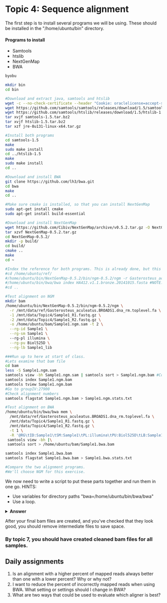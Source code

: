# Topic 4: Sequence alignment

The first step is to install several programs we will be using. These should be installed in the "/home/ubuntu/bin" directory.

#### Programs to install
* Samtools
* htslib
* NextGenMap
* BWA

```bash
byobu

mkdir bin
cd bin

#Download and extract java, samtools and htslib
wget -c --no-check-certificate --header "Cookie: oraclelicense=accept-securebackup-cookie" http://download.oracle.com/otn-pub/java/jdk/8u131-b11/d54c1d3a095b4ff2b6607d096fa80163/jre-8u131-linux-x64.tar.gz
wget https://github.com/samtools/samtools/releases/download/1.5/samtools-1.5.tar.bz2
wget https://github.com/samtools/htslib/releases/download/1.5/htslib-1.5.tar.bz2
tar xvjf samtools-1.5.tar.bz2
tar xvjf htslib-1.5.tar.bz2
tar xzf jre-8u131-linux-x64.tar.gz

#Install both programs
cd samtools-1.5
make
sudo make install
cd ../htslib-1.5
make
sudo make install
cd ..

#Download and install BWA
git clone https://github.com/lh3/bwa.git
cd bwa
make
cd ..

#Make sure cmake is installed, so that you can install NextGenMap
sudo apt-get install cmake
sudo apt-get install build-essential

#Download and install NextGenMap
wget https://github.com/Cibiv/NextGenMap/archive/v0.5.2.tar.gz -O NextGenMap-0.5.2.tar.gz
tar xzvf NextGenMap-0.5.2.tar.gz
cd NextGenMap-0.5.2/
mkdir -p build/
cd build/
cmake ..
make
cd ~

#Index the reference for both programs. This is already done, but this is how you would do it.
#cd /home/ubuntu/ref/
#/home/ubuntu/bin/NextGenMap-0.5.2/bin/ngm-0.5.2/ngm -r Gasterosteus_aculeatus.BROADS1.dna_rm.toplevel.fa
#/home/ubuntu/bin/bwa/bwa index HA412.v1.1.bronze.20141015.fasta #NOTE: This is already done because it takes an hour.
#cd ..

#Test alignment on NGM
mkdir bam
/home/ubuntu/bin/NextGenMap-0.5.2/bin/ngm-0.5.2/ngm \
  -r /mnt/data/ref/Gasterosteus_aculeatus.BROADS1.dna_rm.toplevel.fa \
  -1 /mnt/data/Topic4/Sample1_R1.fastq.gz \
  -2 /mnt/data/Topic4/Sample1_R2.fastq.gz \
  -o /home/ubuntu/bam/Sample1.ngm.sam -t 2 \
  --rg-id Sample1 \
  --rg-sm Sample1 \ 
  --rg-pl illumina \
  --rg-pu Biol525D \
  --rg-lb Sample1_lib

###Run up to here at start of class.
#Lets examine that bam file
cd bam
less -S Sample1.ngm.sam
samtools view -bh Sample1.ngm.sam | samtools sort > Sample1.ngm.bam #Convert to bam and sort
samtools index Sample1.ngm.bam
samtools tview Sample1.ngm.bam
#Go to groupIV:27900
#Check alignment numbers
samtools flagstat Sample1.ngm.bam > Sample1.ngm.stats.txt

#Test alignment on BWA
/home/ubuntu/bin/bwa/bwa mem \
  /mnt/data/ref/Gasterosteus_aculeatus.BROADS1.dna_rm.toplevel.fa \
  /mnt/data/Topic4/Sample1_R1.fastq.gz \
  /mnt/data/Topic4/Sample1_R2.fastq.gz \
  -t 1 \
  -R '@RG\tID:Sample1\tSM:Sample1\tPL:illumina\tPU:Biol525D\tLB:Sample1_lib' |\
 samtools view -bh |\
 samtools sort > /home/ubuntu/bam/Sample1.bwa.bam 

samtools index Sample1.bwa.bam
samtools flagstat Sample1.bwa.bam > Sample1.bwa.stats.txt

#Compare the two alignment programs.
#We'll choose NGM for this exercise.


```
We now need to write a script to put these parts together and run them in one go. 
HINTS:
* Use variables for directory paths "bwa=/home/ubuntu/bin/bwa/bwa"
* Use a loop.

<details> 
<summary> <b>Answer</b>  </summary>
  
   ```bash
   #First set up variable names
   bam=/home/ubuntu/bam
   fastq=/mnt/data/Topic4
   ngm=/home/ubuntu/bin/NextGenMap-0.5.2/bin/ngm-0.5.2/ngm
   bin=/home/ubuntu/bin
   ref=/home/ubuntu/ref/Gasterosteus_aculeatus.BROADS1.dna_rm.toplevel.fa
   project=Biol525D
   #Then get a list of sample names, without suffixes
   ls $fastq | grep R1.fastq | sed s/_R1.fastq.gz//g > $bam/samplelist.txt
   #Then loop through the samples
   while read name
   do
        $ngm \
          -r $ref \
          -1 $fastq/${name}_R1.fastq.gz \
          -2 $fastq/${name}_R2.fastq.gz \
          -o $bam/${name}.ngm.sam \
          --rg-id $name \
          --rg-sm $name \ 
          --rg-pl illumina \
          --rg-pu $project \
          --rg-lb ${name}_lib \
          -t 1 |\
        samtools view -bh $bam/${name}.ngm.sam |\
        samtools sort > $bam/${name}.ngm.bam

   done < $bam/samplelist.txt
```
</details>

After your final bam files are created, and you've checked that they look good, you should remove intermediate files to save space. 
### By topic 7, you should have created cleaned bam files for all samples.

## Daily assignments
1. Is an alignment with a higher percent of mapped reads always better than one with a lower percent? Why or why not?
2. I want to reduce the percent of incorrectly mapped reads when using BWA. What setting or settings should I change in BWA?
3. What are two ways that could be used to evaluate which aligner is best?

